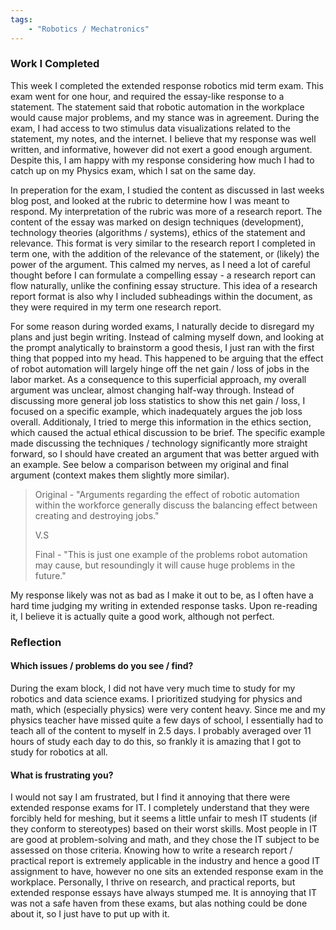 ```yaml
---
tags: 
    - "Robotics / Mechatronics"
---
```

<h3>Work I Completed</h3>

This week I completed the extended response robotics mid term exam. This exam went for one hour, and required the essay-like response to a statement. The statement said that robotic automation in the workplace would cause major problems, and my stance was in agreement. During the exam, I had access to two stimulus data visualizations related to the statement, my notes, and the internet. I believe that my response was well written, and informative, however did not exert a good enough argument. Despite this, I am happy with my response considering how much I had to catch up on my Physics exam, which I sat on the same day.

In preperation for the exam, I studied the content as discussed in last weeks blog post, and looked at the rubric to determine how I was meant to respond. My interpretation of the rubric was more of a research report. The content of the essay was marked on design techniques (development), technology theories (algorithms / systems), ethics of the statement and relevance. This format is very similar to the research report I completed in term one, with the addition of the relevance of the statement, or (likely) the power of the argument. This calmed my nerves, as I need a lot of careful thought before I can formulate a compelling essay - a research report can flow naturally, unlike the confining essay structure. This idea of a research report format is also why I included subheadings within the document, as they were required in my term one research report.

For some reason during worded exams, I naturally decide to disregard my plans and just begin writing. Instead of calming myself down, and looking at the prompt analytically to brainstorm a good thesis, I just ran with the first thing that popped into my head. This happened to be arguing that the effect of robot automation will largely hinge off the net gain / loss of jobs in the labor market. As a consequence to this superficial approach, my overall argument was unclear, almost changing half-way through. Instead of discussing more general job loss statistics to show this net gain / loss, I focused on a specific example, which inadequately argues the job loss overall. Additionaly, I tried to merge this information in the ethics section, which caused the actual ethical discussion to be brief. The specific example made discussing the techniques / technology significantly more straight forward, so I should have created an argument that was better argued with an example. See below a comparison between my original and final argument (context makes them slightly more similar). 
       
>Original - "Arguments regarding the effect of robotic automation within the workforce generally discuss the balancing effect between creating and destroying jobs."
>
>V.S
>
>Final - "This is just one example of the problems robot automation may cause, but resoundingly it will cause huge problems in the future."

My response likely was not as bad as I make it out to be, as I often have a hard time judging my writing in extended response tasks. Upon re-reading it, I believe it is actually quite a good work, although not perfect. 

<h3>Reflection</h3>

<h4>Which issues / problems do you see / find?</h4>

During the exam block, I did not have very much time to study for my robotics and data science exams. I prioritized studying for physics and math, which (especially physics) were very content heavy. Since me and my physics teacher have missed quite a few days of school, I essentially had to teach all of the content to myself in 2.5 days. I probably averaged over 11 hours of study each day to do this, so frankly it is amazing that I got to study for robotics at all. 

<h4>What is frustrating you?</h4>

I would not say I am frustrated, but I find it annoying that there were extended response exams for IT. I completely understand that they were forcibly held for meshing, but it seems a little unfair to mesh IT students (if they conform to stereotypes) based on their worst skills. Most people in IT are good at problem-solving and math, and they chose the IT subject to be assessed on those criteria. Knowing how to write a research report / practical report is extremely applicable in the industry and hence a good IT assignment to have, however no one sits an extended response exam in the workplace. Personally, I thrive on research, and practical reports, but extended response essays have always stumped me. It is annoying that IT was not a safe haven from these exams, but alas nothing could be done about it, so I just have to put up with it. 